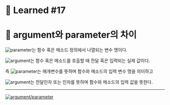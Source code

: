 # 🌟 Learned #17

# 🔶 argument와 parameter의 차이

![parameter](https://img.shields.io/badge/parameter-87CEFA.svg?style=for-the-badge&logo=parameter&logoColor=white)는 함수 혹은 메소드 정의에서 나열되는 변수 명이다.

![argument](https://img.shields.io/badge/argument-90EE90.svg?style=for-the-badge&logo=argument&logoColor=white)는 함수 혹은 메소드를 호출할 때 전달 혹은 입력되는 실제 값이다.

즉
![parameter](https://img.shields.io/badge/parameter-87CEFA.svg?style=for-the-badge&logo=parameter&logoColor=white)는 매개변수를 뜻하며 함수와 메소드의 입력 변수 명을 의미하고

![argument](https://img.shields.io/badge/argument-90EE90.svg?style=for-the-badge&logo=argument&logoColor=white)는 전달인자 또는 인자를 뜻하며 함수와 메소드의 입력 값을 뜻한다.

---

[![argument/parameter](https://img.shields.io/badge/argument/parameter-E8E8E8.svg?style=for-the-badge&logo=argument/parameter&logoColor=white)](https://velog.io/@hyungminjin/%EA%B0%9C%EB%85%90-argument%EC%99%80-parameter%EC%9D%98-%EC%B0%A8%EC%9D%B4)
